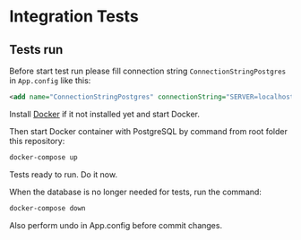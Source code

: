 ﻿# Integration Tests

## Tests run

Before start test run please fill connection string `ConnectionStringPostgres` in `App.config` like this:

```xml
<add name="ConnectionStringPostgres" connectionString="SERVER=localhost;User ID=postgres;Password=p@ssw0rd;Port=5432;" />
```
Install [Docker](https://docker.com) if it not installed yet and start Docker.

Then start Docker container with PostgreSQL by command from root folder this repository:

```sh
docker-compose up
```

Tests ready to run. Do it now.

When the database is no longer needed for tests, run the command:

```sh
docker-compose down
```

Also perform undo in App.config before commit changes.
